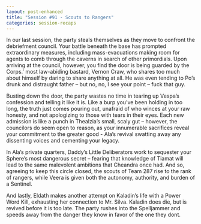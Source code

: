 ```yaml
---
layout: post-enhanced
title: "Session #91 - Scouts to Rangers"
categories: session-recaps
---
```


In our last session, the party steals themselves as they move to confront the debriefment council. Your battle beneath the base has prompted extraordinary measures, including mass-evacuations making room for agents to comb through the caverns in search of other primordials. Upon arriving at the council, however, you find the door is being guarded by the Corps.’ most law-abiding bastard, Vernon Craw, who shares too much about himself by daring to share anything at all. He was even tending to Po’s drunk and distraught father – but no, no, I see your point – fuck that guy.

Busting down the door, the party wastes no time in tearing up Vespa’s confession and telling it like it is. Like a burp you’ve been holding in too long, the truth just comes pouring out, unafraid of who winces at your raw honesty, and not apologizing to those with tears in their eyes. Each new admission is like a punch in Thealzia’s small, scaly gut – however, the councilors do seem open to reason, as your innumerable sacrifices reveal your commitment to the greater good - Ala’s revival swatting away any dissenting voices and cementing your legacy.

In Ala’s private quarters, Daddy’s Little Deliberators work to sequester your Sphere’s most dangerous secret – fearing that knowledge of Tiamat will lead to the same malevolent ambitions that Cheandra once had. And so, agreeing to keep this circle closed, the scouts of Team 287 rise to the rank of rangers, while Veera is given both the autonomy, authority, and burden of a Sentinel.

And lastly, Eldath makes another attempt on Kaladin’s life with a Power Word Kill, exhausting her connection to Mr. Silva. Kaladin does die, but is revived before it is too late. The party rushes into the Spelljammer and speeds away from the danger they know in favor of the one they dont.
